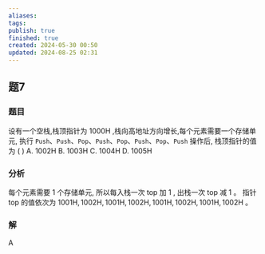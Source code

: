 ```yaml
---
aliases: 
tags: 
publish: true
finished: true
created: 2024-05-30 00:50
updated: 2024-08-25 02:31
---
```

## 题7
### 题目
设有一个空栈,栈顶指针为 ${1000}\mathrm{H}$ ,栈向高地址方向增长,每个元素需要一个存储单元, 执行 `Push`、`Push`、`Pop`、`Push`、`Pop`、`Push`、`Pop`、`Push` 操作后, 栈顶指针的值为 ( )
A. ${1002}\mathrm{H}$ 
B. ${1003}\mathrm{H}$ 
C. ${1004}\mathrm{H}$ 
D. ${1005}\mathrm{H}$
### 分析
每个元素需要 1 个存储单元, 所以每入栈一次 top 加 1 , 出栈一次 top 减 1 。
指针 top 的值依次为 ${1001}\mathrm{H},{1002}\mathrm{H},{1001}\mathrm{H},{1002}\mathrm{H},{1001}\mathrm{H},{1002}\mathrm{H},{1001}\mathrm{H},{1002}\mathrm{H}$ 。
### 解
A